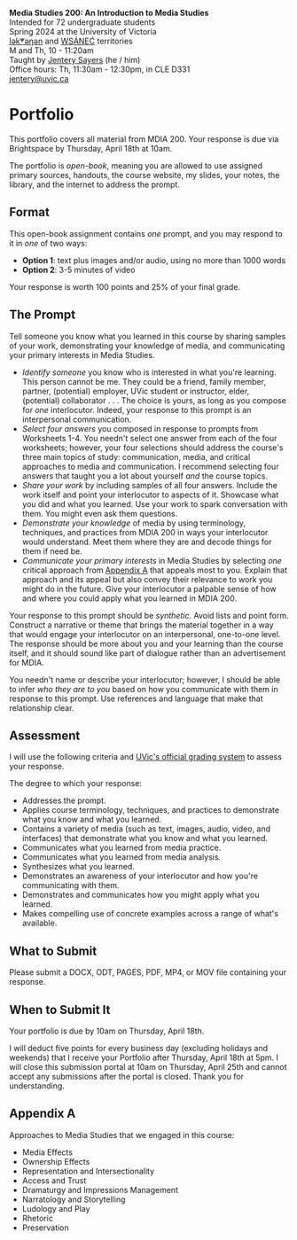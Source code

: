 **Media Studies 200: An Introduction to Media Studies**    
Intended for 72 undergraduate students     
Spring 2024 at the University of Victoria  
[lək̓ʷəŋən](https://www.songheesnation.ca/community/l-k-ng-n-traditional-territory) and [<u>W</u>SÁNEĆ](https://wsanec.com/) territories  
M and Th, 10 - 11:20am     
Taught by [Jentery Sayers](https://jntry.work/) (he / him)      
Office hours: Th, 11:30am - 12:30pm, in CLE D331    
[jentery@uvic.ca](mailto:jentery@uvic.ca)

# Portfolio

This portfolio covers all material from MDIA 200. Your response is due via Brightspace by Thursday, April 18th at 10am. 

The portfolio is *open-book*, meaning you are allowed to use assigned primary sources, handouts, the course website, my slides, your notes, the library, and the internet to address the prompt.

## Format

This open-book assignment contains *one* prompt, and you may respond to it in *one* of two ways: 

* **Option 1**: text plus images and/or audio, using no more than 1000 words 
* **Option 2**: 3-5 minutes of video 

Your response is worth 100 points and 25% of your final grade. 

## The Prompt 

Tell someone you know what you learned in this course by sharing samples of your work, demonstrating your knowledge of media, and communicating your primary interests in Media Studies. 

* *Identify someone* you know who is interested in what you're learning. This person cannot be me. They could be a friend, family member, partner, (potential) employer, UVic student or instructor, elder, (potential) collaborator . . . The choice is yours, as long as you compose for *one* interlocutor. Indeed, your response to this prompt is an interpersonal communication. 
* *Select four answers* you composed in response to prompts from Worksheets 1-4. You needn't select one answer from each of the four worksheets; however, your four selections should address the course's three main topics of study: communication, media, and critical approaches to media and communication. I recommend selecting four answers that taught you a lot about yourself *and* the course topics.
* *Share your work* by including samples of all four answers. Include the work itself and point your interlocutor to aspects of it. Showcase what you did and what you learned. Use your work to spark conversation with them. You might even ask them questions.  
* *Demonstrate your knowledge* of media by using terminology, techniques, and practices from MDIA 200 in ways your interlocutor would understand. Meet them where they are and decode things for them if need be. 
* *Communicate your primary interests* in Media Studies by selecting *one* critical approach from [Appendix A](#appendix-a) that appeals most to you. Explain that approach and its appeal but also convey their relevance to work you might do in the future. Give your interlocutor a palpable sense of how and where you could apply what you learned in MDIA 200. 

Your response to this prompt should be *synthetic*. Avoid lists and point form. Construct a narrative or theme that brings the material together in a way that would engage your interlocutor on an interpersonal, one-to-one level. The response should be more about you and your learning than the course itself, and it should sound like part of dialogue rather than an advertisement for MDIA. 

You needn't name or describe your interlocutor; however, I should be able to infer *who they are to you* based on how you communicate with them in response to this prompt. Use references and language that make that relationship clear. 

## Assessment 

I will use the following criteria and [UVic's official grading system](https://www.uvic.ca/calendar/undergrad/index.php#/policy/S1AAgoGuV?bc=true&bcCurrent=14%20-%20Grading&bcGroup=Undergraduate%20Academic%20Regulations&bcItemType=policies) to assess your response. 

The degree to which your response: 

* Addresses the prompt. 
* Applies course terminology, techniques, and practices to demonstrate what you know and what you learned. 
* Contains a variety of media (such as text, images, audio, video, and interfaces) that demonstrate what you know and what you learned.
* Communicates what you learned from media practice.
* Communicates what you learned from media analysis.  
* Synthesizes what you learned.
* Demonstrates an awareness of your interlocutor and how you're communicating with them. 
* Demonstrates and communicates how you might apply what you learned. 
* Makes compelling use of concrete examples across a range of what's available. 

## What to Submit 

Please submit a DOCX, ODT, PAGES, PDF, MP4, or MOV file containing your response. 

## When to Submit It

Your portfolio is due by 10am on Thursday, April 18th. 

I will deduct five points for every business day (excluding holidays and weekends) that I receive your Portfolio after Thursday, April 18th at 5pm. I will close this submission portal at 10am on Thursday, April 25th and cannot accept any submissions after the portal is closed. Thank you for understanding.

## Appendix A 

Approaches to Media Studies that we engaged in this course: 

* Media Effects 
* Ownership Effects 
* Representation and Intersectionality 
* Access and Trust 
* Dramaturgy and Impressions Management 
* Narratology and Storytelling 
* Ludology and Play 
* Rhetoric 
* Preservation 
